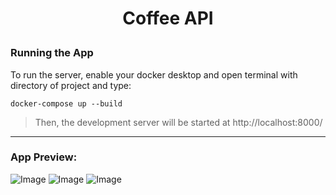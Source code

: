 # <p align="center"> Coffee API </p>
### Running the App
To run the server, enable your docker desktop and open terminal with directory of project and type:
```
docker-compose up --build
```
> Then, the development server will be started at http://localhost:8000/
---
### App Preview:
![Image](https://i.imgur.com/dJXgLAM.png)
![Image](https://i.imgur.com/XEsAqTS.png)
![Image](https://i.imgur.com/GEH3nw4.png)
